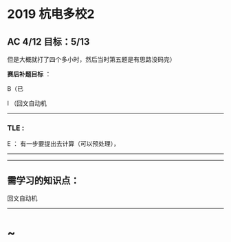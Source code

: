 # 2019 杭电多校2

## AC 4/12  目标：5/13

但是大概就打了四个多小时，然后当时第五题是有思路没码完）

**赛后补题目标** ：

B（已

I  （回文自动机

---

### TLE :

E ： 有一步要提出去计算（可以预处理），

---



---

## 需学习的知识点：

回文自动机

----

# ~

